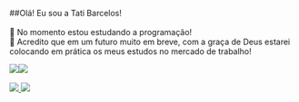 ##Olá! Eu sou a Tati Barcelos!<br><br>
🌻 No momento estou estudando a programação!<br>
🌺 Acredito que em um futuro muito em breve, com a graça de Deus  estarei colocando em prática os meus estudos no mercado de trabalho!

<div>
<a href="https://github.com/tatibarcelos2508">
<img heigth="350em" src="https://github-readme-stats.vercel.app/api?username=tatibarcelos2508&show_icons=true&theme=radical"/><img heigt="5em" src="https://cdn.picrew.me/app/image_maker/338224/icon_VbLntX6JiYWH5JZL.png"/>
<br><br>
<img src="https://img.shields.io/badge/Netflix-E50914?style=for-the-badge&logo=netflix&logoColor=white"/>
<img src="https://img.shields.io/badge/YouTube-FF0000?style=for-the-badge&logo=youtube&logoColor=white"/><br>


</a>
</div>
